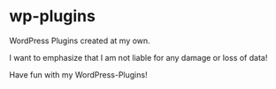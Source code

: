 # wp-plugins
WordPress Plugins created at my own.

I want to emphasize that I am not liable for any damage or loss of data!

Have fun with my WordPress-Plugins!
